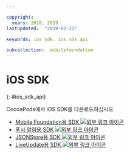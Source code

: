 ```yaml
---

copyright:
  years: 2018, 2019
lastupdated:  "2019-02-11"

keywords: ios sdk, ios sdk api

subcollection:  mobilefoundation
---
```


#	iOS SDK
{: #ios_sdk_api}

CocoaPods에서 iOS SDK를 다운로드하십시오.

* [Mobile Foundation용 SDK ![외부 링크 아이콘](../../icons/launch-glyph.svg "외부 링크 아이콘")](https://cocoapods.org/pods/IBMMobileFirstPlatformFoundation)
* [푸시 알림용 SDK ![외부 링크 아이콘](../../icons/launch-glyph.svg "외부 링크 아이콘")](https://cocoapods.org/pods/IBMMobileFirstPlatformFoundationPush)
* [JSONStore용 SDK ![외부 링크 아이콘](../../icons/launch-glyph.svg "외부 링크 아이콘")](https://cocoapods.org/pods/IBMMobileFirstPlatformFoundationJSONStore)
* [LiveUpdate용 SDK ![외부 링크 아이콘](../../icons/launch-glyph.svg "외부 링크 아이콘")](https://cocoapods.org/pods/IBMMobileFirstPlatformFoundationLiveUpdate)
